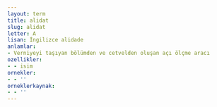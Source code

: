 ```yaml
---
layout: term
title: alidat
slug: alidat
letter: A
lisan: İngilizce alidade
anlamlar:
- Verniyeyi taşıyan bölümden ve cetvelden oluşan açı ölçme aracı
ozellikler:
- - isim
ornekler:
- - ''
orneklerkaynak:
- - ''
---
```

